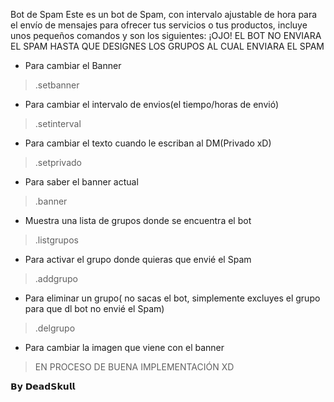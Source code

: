 Bot de Spam
Este es un bot de Spam, con intervalo ajustable de hora para el envío de mensajes 
para ofrecer tus servicios o tus productos, incluye unos pequeños comandos y son los siguientes:
¡OJO! EL BOT NO ENVIARA EL SPAM HASTA QUE DESIGNES LOS GRUPOS AL CUAL ENVIARA EL SPAM
* Para cambiar el Banner
> .setbanner

* Para cambiar el intervalo de envios(el tiempo/horas de envió)
> .setinterval 

* Para cambiar el texto cuando le escriban al DM(Privado xD)
> .setprivado 

* Para saber el banner actual
> .banner

* Muestra una lista de grupos donde se encuentra el bot
> .listgrupos 

* Para activar el grupo donde quieras que envié el Spam
> .addgrupo

* Para eliminar un grupo( no sacas el bot, simplemente excluyes el grupo para que dl bot no envié el Spam)
> .delgrupo

* Para cambiar la imagen que viene con el banner
> EN PROCESO DE BUENA IMPLEMENTACIÓN XD

𝗕𝘆 𝗗𝗲𝗮𝗱𝗦𝗸𝘂𝗹𝗹
